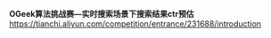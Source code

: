 **OGeek算法挑战赛—实时搜索场景下搜索结果ctr预估﻿**
https://tianchi.aliyun.com/competition/entrance/231688/introduction
